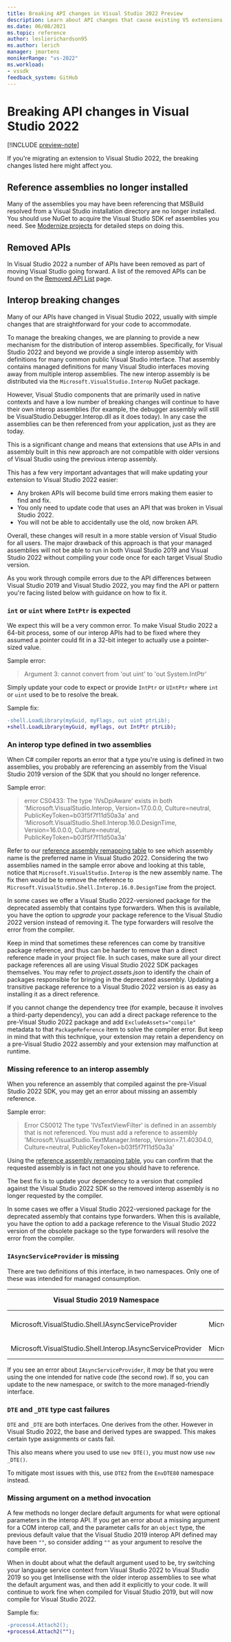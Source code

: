 ```yaml
---
title: Breaking API changes in Visual Studio 2022 Preview
description: Learn about API changes that cause existing VS extensions to fail to compile when migrating extensions to Visual Studio 2022 Preview.
ms.date: 06/08/2021
ms.topic: reference
author: leslierichardson95
ms.author: lerich
manager: jmartens
monikerRange: "vs-2022"
ms.workload:
- vssdk
feedback_system: GitHub
---
```

# Breaking API changes in Visual Studio 2022

[!INCLUDE [preview-note](../includes/preview-note.md)]

If you're migrating an extension to Visual Studio 2022, the breaking changes listed here might affect you.

## Reference assemblies no longer installed

Many of the assemblies you may have been referencing that MSBuild resolved from a Visual Studio installation directory are no longer installed. You should use NuGet to acquire the Visual Studio SDK ref assemblies you need. See [Modernize projects](update-visual-studio-extension.md#modernize-your-vsix-project) for detailed steps on doing this.

## Removed APIs

In Visual Studio 2022 a number of APIs have been removed as part of moving Visual Studio going forward. A list of the removed APIs can be found on the [Removed API List](removed-api-list.md) page.

## Interop breaking changes

Many of our APIs have changed in Visual Studio 2022, usually with simple changes that are straightforward for your code to accommodate.

To manage the breaking changes, we are planning to provide a new mechanism for the distribution of interop assemblies. Specifically, for
Visual Studio 2022 and beyond we provide a single interop assembly with definitions for many common public Visual Studio interface. That
assembly contains managed definitions for many Visual Studio interfaces moving away from multiple interop assemblies. The new interop
assembly is be distributed via the `Microsoft.VisualStudio.Interop` NuGet package.

However, Visual Studio components that are primarily used in native contexts and have a low number of breaking changes will continue to have
their own interop assemblies (for example, the debugger assembly will still be VisualStudio.Debugger.Interop.dll as it does today). In any case the assemblies can be then referenced from your application, just as they are today.

This is a significant change and means that extensions that use APIs in and assembly built in this new approach are not compatible with older
versions of Visual Studio using the previous interop assembly.

This has a few very important advantages that will make updating your extension to Visual Studio 2022 easier:

- Any broken APIs will become build time errors making them easier to find and fix.
- You only need to update code that uses an API that was broken in Visual Studio 2022.
- You will not be able to accidentally use the old, now broken API.

Overall, these changes will result in a more stable version of Visual Studio for all users. The major drawback of this approach is that your
managed assemblies will not be able to run in both Visual Studio 2019 and Visual Studio 2022 without compiling your code once for each target Visual Studio version.

As you work through compile errors due to the API differences between Visual Studio 2019 and Visual Studio 2022, you may find the API or pattern you're facing listed below with guidance on how to fix it.

### `int` or `uint` where `IntPtr` is expected

We expect this will be a very common error. To make Visual Studio 2022 a 64-bit process, some of our interop APIs had to be fixed
where they assumed a pointer could fit in a 32-bit integer to actually use a pointer-sized value.

Sample error:

> Argument 3: cannot convert from 'out uint' to 'out System.IntPtr'

Simply update your code to expect or provide `IntPtr` or `UIntPtr` where `int` or `uint` used to be to resolve the break.

Sample fix:

```diff
-shell.LoadLibrary(myGuid, myFlags, out uint ptrLib);
+shell.LoadLibrary(myGuid, myFlags, out IntPtr ptrLib);
```

### An interop type defined in two assemblies

When C# compiler reports an error that a type you're using is defined in two assemblies, you probably are referencing an assembly from the Visual Studio 2019 version of the SDK that you should no longer reference.

Sample error:

> error CS0433: The type 'IVsDpiAware' exists in both 'Microsoft.VisualStudio.Interop, Version=17.0.0.0, Culture=neutral, PublicKeyToken=b03f5f7f11d50a3a' and 'Microsoft.VisualStudio.Shell.Interop.16.0.DesignTime, Version=16.0.0.0, Culture=neutral, PublicKeyToken=b03f5f7f11d50a3a'

Refer to our [reference assembly remapping table](migrated-assemblies.md) to see which assembly name is the preferred name in Visual Studio 2022.
Considering the two assemblies named in the sample error above and looking at this table, notice that `Microsoft.VisualStudio.Interop` is the new assembly name. The fix then would be to remove the reference to `Microsoft.VisualStudio.Shell.Interop.16.0.DesignTime` from the project.

In some cases we offer a Visual Studio 2022-versioned package for the deprecated assembly that contains type forwarders. When this is available, you have the option to *upgrade* your package reference to the Visual Studio 2022 version instead of removing it. The type forwarders will resolve the error from the compiler.

Keep in mind that sometimes these references can come by transitive package reference, and thus can be harder to remove than a direct reference made in your project file. In such cases, make sure all your direct package references all are using Visual Studio 2022 SDK packages themselves. You may refer to *project.assets.json* to identify the chain of packages responsible for bringing in the deprecated assembly. Updating a transitive package reference to a Visual Studio 2022 version is as easy as installing it as a direct reference.

If you cannot change the dependency tree (for example, because it involves a third-party dependency), you can add a direct package reference to the pre-Visual Studio 2022 package and add `ExcludeAssets="compile"` metadata to that `PackageReference` item to solve the compiler error. But keep in mind that with this technique, your extension may retain a dependency on a pre-Visual Studio 2022 assembly and your extension may malfunction at runtime.

### Missing reference to an interop assembly

When you reference an assembly that compiled against the pre-Visual Studio 2022 SDK, you may get an error about missing an assembly reference.

Sample error:

> Error CS0012 The type 'IVsTextViewFilter' is defined in an assembly that is not referenced. You must add a reference to assembly 'Microsoft.VisualStudio.TextManager.Interop, Version=7.1.40304.0, Culture=neutral, PublicKeyToken=b03f5f7f11d50a3a'

Using the [reference assembly remapping table](migrated-assemblies.md), you can confirm that the requested assembly is in fact not one you should have to reference.

The best fix is to update your dependency to a version that compiled against the Visual Studio 2022 SDK so the removed interop assembly is no longer requested by the compiler.

In some cases we offer a Visual Studio 2022-versioned package for the deprecated assembly that contains type forwarders. When this is available, you have the option to add a package reference to the Visual Studio 2022 version of the obsolete package so the type forwarders will resolve the error from the compiler.

### `IAsyncServiceProvider` is missing

There are two definitions of this interface, in two namespaces. Only one of these was intended for managed consumption.

Visual Studio 2019 Namespace | Visual Studio 2022 Namespace | Intended use
--|--|--
Microsoft.VisualStudio.Shell.IAsyncServiceProvider | Microsoft.VisualStudio.Shell.IAsyncServiceProvider | Managed code consumption
Microsoft.VisualStudio.Shell.Interop.IAsyncServiceProvider | Microsoft.VisualStudio.Shell.COMAsyncServiceProvider.IAsyncServiceProvider | low-level interop only

If you see an error about `IAsyncServiceProvider`, it *may* be that you were using the one intended for native code (the second row).
If so, you can update to the new namespace, or switch to the more managed-friendly interface.

### `DTE` and `_DTE` type cast failures

`DTE` and `_DTE` are both interfaces. One derives from the other. However in Visual Studio 2022, the base and derived types are swapped.
This makes certain type assignments or casts fail.

This also means where you used to use `new DTE()`, you must now use `new _DTE()`.

To mitigate most issues with this, use `DTE2` from the `EnvDTE80` namespace instead.

### Missing argument on a method invocation

A few methods no longer declare default arguments for what were optional parameters in the interop API.
If you get an error about a missing argument for a COM interop call, and the parameter calls for an `object` type, the previous default value that the Visual Studio 2019 interop API defined may have been `""`, so consider adding `""` as your argument
to resolve the compile error.

When in doubt about what the default argument used to be, try switching your language service context from Visual Studio 2022 to Visual Studio 2019 so you get Intellisense with the older interop assemblies to see what the default argument was, and then add it explicitly to your code. It will continue to work fine when compiled for Visual Studio 2019, but will now compile for Visual Studio 2022.

Sample fix:

```diff
-process4.Attach2();
+process4.Attach2("");
```
